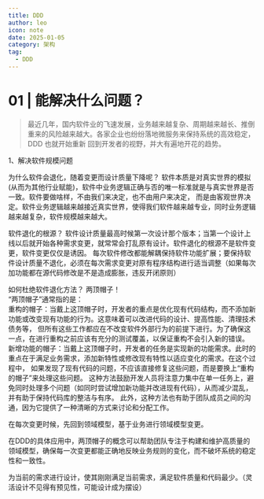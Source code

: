 ```yaml
---
title: DDD
author: leo
icon: note
date: 2025-01-05
category: 架构
tag:
  - DDD
---
```


# 01 | 能解决什么问题？
>最近几年，国内软件业的飞速发展，业务越来越复杂、周期越来越长、推倒重来的风险越来越大。各家企业也纷纷落地微服务来保持系统的高效稳定，DDD 也就开始重新
>回到开发者的视野，并大有遍地开花的趋势。

1、解决软件规模问题

为什么软件会退化，随着变更而设计质量下降呢？
软件本质是对真实世界的模拟(从而为其他行业赋能)，软件中业务逻辑正确与否的唯一标准就是与真实世界是否一致。软件要做啥样，不由我们来决定，也不由用户来决定，
而是由客观世界决定。软件业务逻辑越来越接近真实世界，使得我们软件越来越专业，同时业务逻辑越来越复杂，软件规模越来越大。

软件退化的根源？
软件设计质量最高时候第一次设计那个版本；当第一个设计上线以后就开始各种需求变更，就常常会打乱原有设计。软件退化的根源不是软件变更，软件变更仅仅是诱因。
每次软件修改都能解耦保持软件功能扩展；要保持软件设计质量不退化，必须在每次需求变更对原有程序结构进行适当调整（如果每次加功能都在源代码修改是不是造成膨胀，违反开闭原则）

如何杜绝软件退化方法？ 两顶帽子！  
“两顶帽子”通常指的是：  
重构的帽子：当戴上这顶帽子时，开发者的重点是优化现有代码结构，而不添加新功能或改变现有功能的行为。这意味着可以改进代码的设计、提高性能、清理技术债务等，
但所有这些工作都应在不改变软件外部行为的前提下进行。为了确保这一点，在进行重构之前应该有充分的测试覆盖，以保证重构不会引入新的错误。  
新增功能的帽子：当戴上这顶帽子时，开发者的任务是实现新的功能需求。此时的重点在于满足业务需求，添加新特性或修改现有特性以适应变化的需求。在这个过程中，
如果发现了现有代码的问题，不应该直接修复这些问题，而是要换上“重构的帽子”来处理这些问题。
这种方法鼓励开发人员将注意力集中在单一任务上，避免同时处理多个问题（如同时尝试增加新功能并改进现有代码），从而减少混乱，并有助于保持代码库的整洁与有序。
此外，这种方法也有助于团队成员之间的沟通，因为它提供了一种清晰的方式来讨论和分配工作。

在每次变更时候，先回到领域模型，基于业务进行领域模型变更。 

在DDD的具体应用中，两顶帽子的概念可以帮助团队专注于构建和维护高质量的领域模型，确保每一次变更都能正确地反映业务规则的变化，而不破坏系统的稳定性和一致性。

为当前的需求进行设计，使其刚刚满足当前需求，满足软件质量和代码最少。（灵活设计不见得有预见性，可能设计成为摆设）



